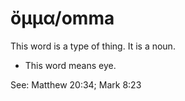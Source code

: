# ὄμμα/omma
This word is a type of thing. It is a noun.
* This word means eye.

See: Matthew 20:34; Mark 8:23

